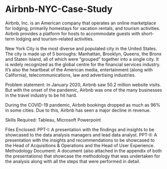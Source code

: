# Airbnb-NYC-Case-Study

Airbnb, Inc. is an American company that operates an online marketplace for lodging, primarily homestays for vacation rentals, and tourism activities. Airbnb provides a platform for hosts to accommodate guests with short-term lodging and tourism-related activities.

New York City is the most diverse and populated city in the United States. The city is made up of 5 boroughs: Manhattan, Brooklyn, Queens, the Bronx and Staten Island, all of which were “grouped” together into a single city. It is widely recognized as the global centre for the financial services industry. It’s also the heartbeat of the American media, entertainment (along with California), telecommunications, law and advertising industries.

Problem statement: In January 2020, Airbnb saw 50.2 million website visits. But with the onset of the pandemic, Airbnb was one of the many businesses in the travel industry to be hit hard.

During the COVID-19 pandemic, Airbnb bookings dropped as much as 96% in some cities. Due to this, Airbnb has seen a major decline in revenue.

Skills Required: Tableau, Microsoft Powerpoint

Files Enclosed: PPT-I: A presentation with the findings and insights to be showcased to the data analysis managers and lead data analyst. PPT-II: A presentation with the insights and recommendations to be showcased to the Head of Acquisitions & Operations and the Head of User Experience. Methodology Document: A document (also attached in the appendix of both the presentations) that showcase the methodology that was undertaken for the analysis along with all the steps that were performed in detail.
